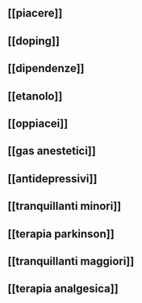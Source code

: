 ## [[piacere]]
## [[doping]]
## [[dipendenze]]
## [[etanolo]]
## [[oppiacei]]
## [[gas anestetici]]
## [[antidepressivi]]
## [[tranquillanti minori]]
## [[terapia parkinson]]
## [[tranquillanti maggiori]]
## [[terapia analgesica]]
